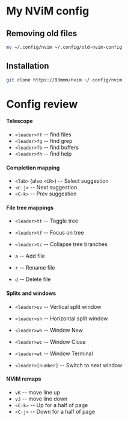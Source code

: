 # My NViM config

## Removing old files
```bash
mv ~/.config/nvim ~/.config/old-nvim-config 
```

## Installation
```bash
git clone https://93mmm/nvim ~/.config/nvim
```

# Config review

#### Telescope
- `<leader>ff` -- find files
- `<leader>fg` -- find grep
- `<leader>fb` -- find buffers
- `<leader>fh` -- find help

#### Completion mapping
- `<Tab>` (also `<CR>`) -- Select suggestion
- `<C-j>` -- Next suggestion
- `<C-k>` -- Prev suggestion

#### File tree mappings
- `<leader>tt` -- Toggle tree
- `<leader>tf` -- Focus on tree
- `<leader>tc` -- Collapse tree branches

- `a` -- Add file
- `r` -- Rename file
- `d` -- Delete file

#### Splits and windows
- `<leader>sv` -- Vertical split window
- `<leader>sh` -- Horizontal split window

- `<leader>wn` -- Window New
- `<leader>wc` -- Window Close
- `<leader>wt` -- Window Terminal

- `<leader>[number]` -- Switch to next window

#### NViM remaps
- `vK` -- move line up
- `vJ` -- move line down 
- `<C-k>` -- Up for a half of page
- `<C-j>` -- Down for a half of page

